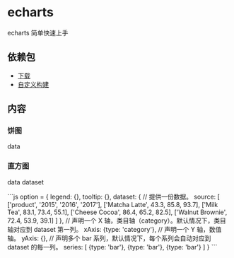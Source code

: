 # echarts
echarts 简单快速上手
## 依赖包
- [下载](http://echarts.baidu.com/download.html)
- [自定义构建](http://echarts.baidu.com/tutorial.html#%E8%87%AA%E5%AE%9A%E4%B9%89%E6%9E%84%E5%BB%BA%20ECharts)

## 内容
### 饼图
data
### 直方图
data
dataset
<p>
```js
option = {
    legend: {},
    tooltip: {},
    dataset: {
        // 提供一份数据。
        source: [
            ['product', '2015', '2016', '2017'],
            ['Matcha Latte', 43.3, 85.8, 93.7],
            ['Milk Tea', 83.1, 73.4, 55.1],
            ['Cheese Cocoa', 86.4, 65.2, 82.5],
            ['Walnut Brownie', 72.4, 53.9, 39.1]
        ]
    },
    // 声明一个 X 轴，类目轴（category）。默认情况下，类目轴对应到 dataset 第一列。
    xAxis: {type: 'category'},
    // 声明一个 Y 轴，数值轴。
    yAxis: {},
    // 声明多个 bar 系列，默认情况下，每个系列会自动对应到 dataset 的每一列。
    series: [
        {type: 'bar'},
        {type: 'bar'},
        {type: 'bar'}
    ]
}
```
</p>
